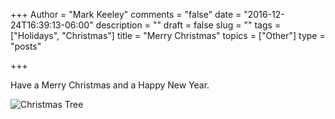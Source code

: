 +++
Author = "Mark Keeley"
comments = "false"
date = "2016-12-24T16:39:13-06:00"
description = ""
draft = false
slug = ""
tags = ["Holidays", "Christmas"]
title = "Merry Christmas"
topics = ["Other"]
type = "posts"

+++

Have a Merry Christmas and a Happy New Year.

![Christmas Tree](/media/christmastree.jpg "Behold the palm tree Christmas tree")
<!--more-->
